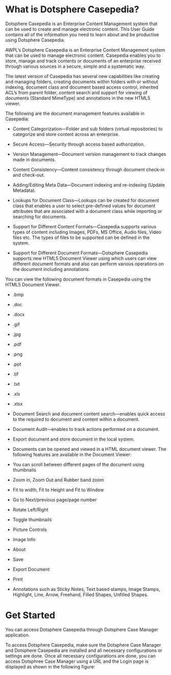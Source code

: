 # What is Dotsphere Casepedia?

Dotsphere Casepedia is an Enterprise Content Management system that can be used to create and manage electronic content. This User Guide contains all of the information you need to learn about and be productive using Dotsphere Casepedia.

AWPL’s Dotsphere Casepedia is an Enterprise Content Management system that can be used to manage electronic content. Casepedia enables you to store, manage and track contents or documents of an enterprise received through various sources in a secure, simple and a systematic way.

The latest version of Casepedia has several new capabilities like creating and managing folders, creating documents within folders with or without indexing, document class and document based access control, inherited ACL’s from parent folder, content search and support for viewing of documents \(Standard MimeType\) and annotations in the new HTML5 viewer.

The following are the document management features available in Casepedia:

* Content Categorization—Folder and sub folders \(virtual repositories\) to categorize and store content across an enterprise.

* Secure Access—Security through access based authorization.

* Version Management—Document version management to track changes made in documents.

* Content Consistency—Content consistency through document check-in and check-out.

* Adding/Editing Meta Data—Document indexing and re-indexing \(Update Metadata\).

* Lookups for Document Class—Lookups can be created for document class that enables a user to select pre-defined values for document attributes that are associated with a document class while importing or searching for documents.

* Support for Different Content Formats—Casepedia supports various types of content including Images, PDFs, MS Office, Audio files, Video files etc. The types of files to be supported can be defined in the system.

* Support for Different Document Formats—Dotsphere Casepedia supports new HTML5 Document Viewer using which users can view different document formats and also can perform various operations on the document including annotations.

You can view the following document formats in Casepedia using the HTML5 Document Viewer.

* .bmp

* .doc

* .docx

* .gif

* .jpg

* .pdf

* .png

* .ppt

* .tif

* .txt

* .xls

* .xlsx

* Document Search and document content search—enables quick access to the required to document and content within a document.

* Document Audit—enables to track actions performed on a document.

* Export document and store document in the local system.

* Documents can be opened and viewed in a HTML document viewer. The following features are available in the Document Viewer:

* You can scroll between different pages of the document using thumbnails

* Zoom in, Zoom Out and Rubber band zoom

* Fit to width, Fit to Height and Fit to Window

* Go to Next/previous page/page number
* Rotate Left/Right
* Toggle thumbnails
* Picture Controls
* Image Info
* About
* Save
* Export Document
* Print
* Annotations such as Sticky Notes, Text based stamps, Image Stamps, Highlight, Line, Arrow, Freehand, Filled Shapes, Unfilled Shapes.

# Get Started

You can access Dotsphere Casepedia through Dotsphere Case Manager application.

To access Dotsphere Casepedia, make sure the Dotsphere Case Manager and Dotsphere Casepedia are installed and all necessary configurations or settings are done. Once all necessary configurations are done, you can access Dotsphree Case Manager using a URL and the Login page is displayed as shown in the following figure:







